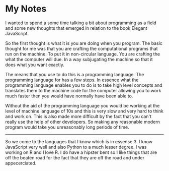 # My Notes

I wanted to spend a some time talking a bit about programming as a field
and some new thoughts that emerged in relation to the book Elegant JavaScript.

So the first thought is what it is you are doing when you program. The basic 
thought for me was that you are crafting the computational programs that run on the
machine. To put it in non-circular language. You are crafting the what the computer
will due. In a way subjugating the machine so that it does what you want exactly.

The means that you use to do this is a programming language. The programming language
for has a few steps. In essence what the programming language enables you to do is to 
take high level concepts and translates them to the machine code for the computer allowing
you to work much faster then you would have normally have been able to.

Without the aid of the programming language you would be working at the level of machine 
language of 10s and this is very slow and very hard to think and work on. This is also
made more difficult by the fact that you can't really use the help of other developers.
So making any reasonable modern program would take you unreasonably long periods of time.

---

So we come to the languages that I know which is in essense 3. I know JavaScript very well
and also Python to a much lesser degree. I was working on R and I love R. I do have a hipster
bent so I like things that are off the beaten road for the fact that they are off the road and
under appecerciated. 


